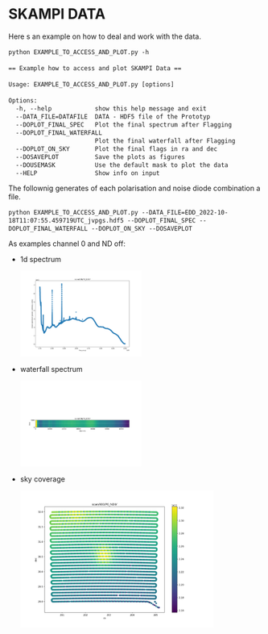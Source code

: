 # SKAMPI DATA

Here s an example on how to deal and work with the data.

```
python EXAMPLE_TO_ACCESS_AND_PLOT.py -h

== Example how to access and plot SKAMPI Data == 

Usage: EXAMPLE_TO_ACCESS_AND_PLOT.py [options]

Options:
  -h, --help            show this help message and exit
  --DATA_FILE=DATAFILE  DATA - HDF5 file of the Prototyp
  --DOPLOT_FINAL_SPEC   Plot the final spectrum after Flagging
  --DOPLOT_FINAL_WATERFALL
                        Plot the final waterfall after Flagging
  --DOPLOT_ON_SKY       Plot the final flags in ra and dec
  --DOSAVEPLOT          Save the plots as figures
  --DOUSEMASK           Use the default mask to plot the data
  --HELP                Show info on input
```

The follownig generates of each polarisation and noise diode combination a file.

```
python EXAMPLE_TO_ACCESS_AND_PLOT.py --DATA_FILE=EDD_2022-10-18T11:07:55.459719UTC_jvpgs.hdf5 --DOPLOT_FINAL_SPEC --DOPLOT_FINAL_WATERFALL --DOPLOT_ON_SKY --DOSAVEPLOT
```

As examples channel 0 and ND off:

- 1d spectrum
  
  ![]()<img src="https://github.com/hrkloeck/SKAMPI_DATA/blob/main/work_with_the_dataset/EDD_2022-10-18T11%3A07%3A55.459719UTC_jvpgs_scan_000_P0_ND0_SPEC.png" width=50%>

- waterfall spectrum

  ![]()<img
src="https://github.com/hrkloeck/SKAMPI_DATA/blob/main/work_with_the_dataset/EDD_2022-10-18T11%3A07%3A55.459719UTC_jvpgs_scan_000_P0_ND0_WFPLT.png" width=50%>


- sky coverage

  ![]()<img src="https://github.com/hrkloeck/SKAMPI_DATA/blob/main/work_with_the_dataset/EDD_2022-10-18T11%3A07%3A55.459719UTC_jvpgs_scan_000_P0_ND0_SKYPLT.png" width=80%>

